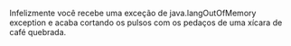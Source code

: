 Infelizmente você recebe uma exceção de java.langOutOfMemory exception e acaba cortando os pulsos com os pedaços de uma xícara de café quebrada.
